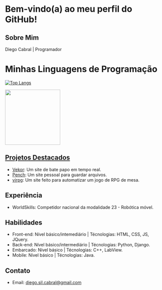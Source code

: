 # Bem-vindo(a) ao meu perfil do GitHub!

## Sobre Mim

Diego Cabral | Programador

# Minhas Linguagens de Programação

[![Top Langs](https://github-readme-stats.vercel.app/api/top-langs/?username=Dalistor&layout=compact&theme=dark&custom_title=Linguagens%20Mais%20Usadas&card_width=450&bg_color=00000000)](https://github.com/Dalistor/Dalistor)

<div>
  <a href="https://github.com/Dalistor">
  <img height="180em" weigth="100%" src="https://github-readme-stats.vercel.app/api/top-langs/?username=Dalistor&layout=compact&langs_count=7&theme=dracula"/>
</div>

## Projetos Destacados

- [Vekor](https://github.com/Dalistor/Vekor.git): Um site de bate papo em tempo real.
- [Pench](https://github.com/Dalistor/Pench.git): Um site pessoal para guardar arquivos.
- [virpg](https://github.com/Dalistor/virpg-first-website-.git): Um site feito para automatizar um jogo de RPG de mesa.

## Experiência

- WorldSkills: Competidor nacional da modalidade 23 - Robótica móvel.

## Habilidades

- Front-end: Nível básico/intemediário  | Técnologias: HTML, CSS, JS, JQuery.
- Back-end:  Nível básico/intermediário | Técnologias: Python, Django.
- Embarcado: Nível básico               | Técnologias: C++, LabView.
- Mobile: Nível básico                  | Técnologias: Java.

## Contato

- Email: diego.sil.cabral@gmail.com
